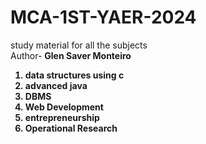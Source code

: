 # MCA-1ST-YAER-2024
study material for all the subjects <br>
Author- <b> Glen Saver Monteiro
<ol type="1">
  <li>data structures using c</li>
  <li>advanced java</li>
  <li>DBMS</li>
  <li>Web Development</li>
  <li>entrepreneurship</li>
  <li>Operational Research</li>
</ol>
